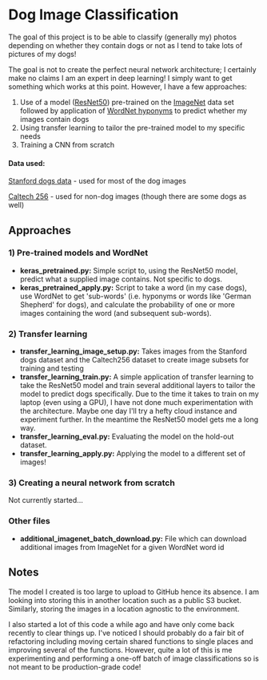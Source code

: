 # Dog Image Classification

The goal of this project is to be able to classify (generally my) photos 
depending on whether they contain dogs or not as I tend to take lots of 
pictures of my dogs!

The goal is not to create the perfect neural network architecture; I certainly 
make no claims I am an expert in deep learning! I simply want to get something 
which works at this point. However, I have a few approaches:
1) Use of a model ([ResNet50](https://www.kaggle.com/keras/resnet50)) 
pre-trained on the [ImageNet](http://www.image-net.org/) data set followed by
application of [WordNet hyponyms](https://wordnet.princeton.edu/) 
to predict whether my images contain dogs
2) Using transfer learning to tailor the pre-trained model to my specific needs
3) Training a CNN from scratch

#### Data used:
[Stanford dogs data](http://vision.stanford.edu/aditya86/ImageNetDogs/) - used 
for most of the dog images

[Caltech 256](http://www.vision.caltech.edu/Image_Datasets/Caltech256/) - used
for non-dog images (though there are some dogs as well)  

## Approaches
### 1) Pre-trained models and WordNet

* **keras_pretrained.py:** Simple script to, using the ResNet50 model, predict 
what a supplied image contains. Not specific to dogs.
* **keras_pretrained_apply.py:** Script to take a word (in my case dogs), 
use WordNet to get 'sub-words' (i.e. hyponyms or words like 'German Shepherd' 
for dogs), and calculate the probability of one or more images containing 
the word (and subsequent sub-words).

### 2) Transfer learning

* **transfer_learning_image_setup.py:** Takes images from the Stanford dogs 
dataset and the Caltech256 dataset to create image subsets for training and 
testing
* **transfer_learning_train.py:** A simple application of transfer learning to 
take the ResNet50 model and train several additional layers to tailor the 
model to predict dogs specifically. Due to the time it takes to train on my 
laptop (even using a GPU), I have not done much experimentation with the 
architecture. Maybe one day I'll try a hefty cloud instance and experiment 
further. In the meantime the ResNet50 model gets me a long way.
* **transfer_learning_eval.py:** Evaluating the model on the hold-out dataset.
* **transfer_learning_apply.py:** Applying the model to a different set of 
images!

### 3) Creating a neural network from scratch
Not currently started...

### Other files
* **additional_imagenet_batch_download.py:** File which can download additional
 images from ImageNet for a given WordNet word id
 
## Notes
The model I created is too large to upload to GitHub hence its absence. I am 
looking into storing this in another location such as a public S3 bucket. 
Similarly, storing the images in a location agnostic to the environment.

I also started a lot of this code a while ago and have only come back recently 
to clear things up. I've noticed I should probably do a fair bit of refactoring
 including moving certain shared functions to single places and improving 
several of the functions. However, quite a lot of this is me experimenting and 
performing a one-off batch of image classifications so is not meant to be 
production-grade code!